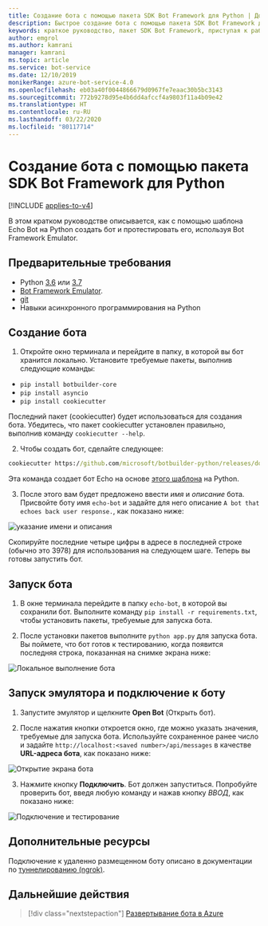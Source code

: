 ```yaml
---
title: Создание бота с помощью пакета SDK Bot Framework для Python | Документация Майкрософт
description: Быстрое создание бота с помощью пакета SDK Bot Framework для Python.
keywords: краткое руководство, пакет SDK Bot Framework, приступая к работе
author: emgrol
ms.author: kamrani
manager: kamrani
ms.topic: article
ms.service: bot-service
ms.date: 12/10/2019
monikerRange: azure-bot-service-4.0
ms.openlocfilehash: eb03a40f0044866679d0967fe7eaac30b5bc3143
ms.sourcegitcommit: 772b9278d95e4b6dd4afccf4a9803f11a4b09e42
ms.translationtype: HT
ms.contentlocale: ru-RU
ms.lasthandoff: 03/22/2020
ms.locfileid: "80117714"
---
```

# <a name="create-a-bot-with-the-bot-framework-sdk-for-python"></a>Создание бота с помощью пакета SDK Bot Framework для Python

[!INCLUDE [applies-to-v4](../includes/applies-to.md)]

В этом кратком руководстве описывается, как с помощью шаблона Echo Bot на Python создать бот и протестировать его, используя Bot Framework Emulator.

## <a name="prerequisites"></a>Предварительные требования
- Python [3.6](https://www.python.org/downloads/release/python-369/) или [3.7](https://www.python.org/downloads/release/python-375/)
- [Bot Framework Emulator](https://aka.ms/bot-framework-emulator-readme).
- [git](https://git-scm.com/)
- Навыки асинхронного программирования на Python

## <a name="create-a-bot"></a>Создание бота
1. Откройте окно терминала и перейдите в папку, в которой вы бот хранится локально. Установите требуемые пакеты, выполнив следующие команды:
- `pip install botbuilder-core`
- `pip install asyncio`
- `pip install cookiecutter`

Последний пакет (cookiecutter) будет использоваться для создания бота. Убедитесь, что пакет cookiecutter установлен правильно, выполнив команду `cookiecutter --help`.

2. Чтобы создать бот, сделайте следующее:

```cmd
cookiecutter https://github.com/microsoft/botbuilder-python/releases/download/Templates/echo.zip
```

Эта команда создает бот Echo на основе [этого шаблона](https://github.com/microsoft/BotBuilder-Samples/tree/master/generators/python/app/templates/echo) на Python.

3. После этого вам будет предложено ввести *имя* и *описание* бота. Присвойте боту имя `echo-bot` и задайте для него описание `A bot that echoes back user response.`, как показано ниже:

![указание имени и описания](../media/python/quickstart/set-name-description.png)

Скопируйте последние четыре цифры в адресе в последней строке (обычно это 3978) для использования на следующем шаге. Теперь вы готовы запустить бот.

## <a name="start-your-bot"></a>Запуск бота
1. В окне терминала перейдите в папку `echo-bot`, в которой вы сохранили бот. Выполните команду `pip install -r requirements.txt`, чтобы установить пакеты, требуемые для запуска бота.

2. После установки пакетов выполните `python app.py` для запуска бота. Вы поймете, что бот готов к тестированию, когда появится последняя строка, показанная на снимке экрана ниже:

![Локальное выполнение бота](../media/python/quickstart/bot-running-locally.png)

## <a name="start-the-emulator-and-connect-your-bot"></a>Запуск эмулятора и подключение к боту
1. Запустите эмулятор и щелкните **Open Bot** (Открыть бот).

2. После нажатия кнопки откроется окно, где можно указать значения, требуемые для запуска бота. Используйте сохраненное ранее число и задайте `http://localhost:<saved number>/api/messages` в качестве **URL-адреса бота**, как показано ниже:

![Открытие экрана бота](../media/python/quickstart/open-bot.png)

3. Нажмите кнопку **Подключить**. Бот должен запуститься. Попробуйте проверить бот, введя любую команду и нажав кнопку *ВВОД*, как показано ниже:

![Подключение и тестирование](../media/python/quickstart/connect-and-start.png)

## <a name="additional-resources"></a>Дополнительные ресурсы
Подключение к удаленно размещенном боту описано в документации по [туннелированию (ngrok)](https://github.com/Microsoft/BotFramework-Emulator/wiki/Tunneling-(ngrok)).

## <a name="next-steps"></a>Дальнейшие действия

> [!div class="nextstepaction"]
> [Развертывание бота в Azure](../bot-builder-deploy-az-cli.md)

